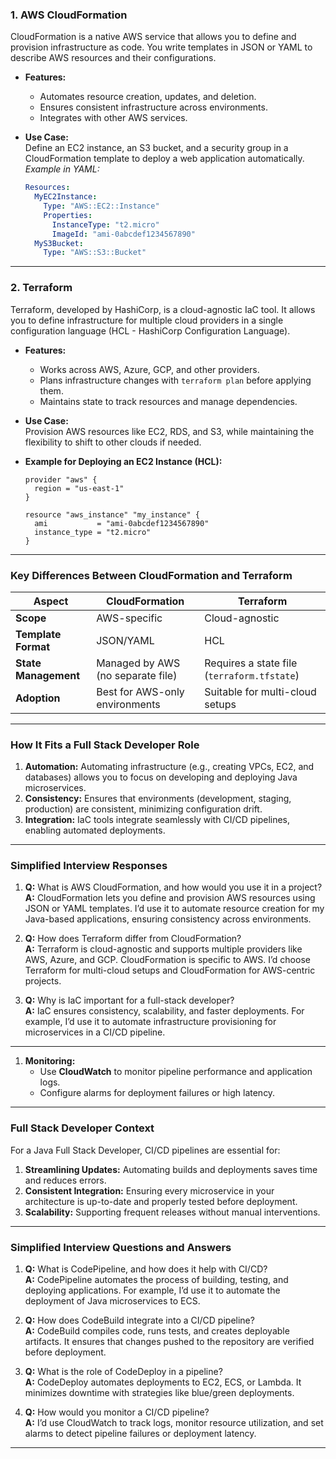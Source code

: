 ### **1. AWS CloudFormation**
CloudFormation is a native AWS service that allows you to define and provision infrastructure as code. You write templates in JSON or YAML to describe AWS resources and their configurations.

- **Features:**
  - Automates resource creation, updates, and deletion.
  - Ensures consistent infrastructure across environments.
  - Integrates with other AWS services.

- **Use Case:**  
  Define an EC2 instance, an S3 bucket, and a security group in a CloudFormation template to deploy a web application automatically.  
  *Example in YAML:*
  ```yaml
  Resources:
    MyEC2Instance:
      Type: "AWS::EC2::Instance"
      Properties:
        InstanceType: "t2.micro"
        ImageId: "ami-0abcdef1234567890"
    MyS3Bucket:
      Type: "AWS::S3::Bucket"
  ```

---

### **2. Terraform**
Terraform, developed by HashiCorp, is a cloud-agnostic IaC tool. It allows you to define infrastructure for multiple cloud providers in a single configuration language (HCL - HashiCorp Configuration Language).

- **Features:**
  - Works across AWS, Azure, GCP, and other providers.
  - Plans infrastructure changes with `terraform plan` before applying them.
  - Maintains state to track resources and manage dependencies.

- **Use Case:**  
  Provision AWS resources like EC2, RDS, and S3, while maintaining the flexibility to shift to other clouds if needed.

- **Example for Deploying an EC2 Instance (HCL):**
  ```hcl
  provider "aws" {
    region = "us-east-1"
  }

  resource "aws_instance" "my_instance" {
    ami           = "ami-0abcdef1234567890"
    instance_type = "t2.micro"
  }
  ```

---

### **Key Differences Between CloudFormation and Terraform**
| **Aspect**               | **CloudFormation**                 | **Terraform**                    |
|--------------------------|------------------------------------|----------------------------------|
| **Scope**                | AWS-specific                      | Cloud-agnostic                  |
| **Template Format**      | JSON/YAML                         | HCL                             |
| **State Management**     | Managed by AWS (no separate file) | Requires a state file (`terraform.tfstate`) |
| **Adoption**             | Best for AWS-only environments    | Suitable for multi-cloud setups |

---

### **How It Fits a Full Stack Developer Role**
1. **Automation:** Automating infrastructure (e.g., creating VPCs, EC2, and databases) allows you to focus on developing and deploying Java microservices.
2. **Consistency:** Ensures that environments (development, staging, production) are consistent, minimizing configuration drift.
3. **Integration:** IaC tools integrate seamlessly with CI/CD pipelines, enabling automated deployments.

---

### **Simplified Interview Responses**
1. **Q:** What is AWS CloudFormation, and how would you use it in a project?  
   **A:** CloudFormation lets you define and provision AWS resources using JSON or YAML templates. I’d use it to automate resource creation for my Java-based applications, ensuring consistency across environments.

2. **Q:** How does Terraform differ from CloudFormation?  
   **A:** Terraform is cloud-agnostic and supports multiple providers like AWS, Azure, and GCP. CloudFormation is specific to AWS. I’d choose Terraform for multi-cloud setups and CloudFormation for AWS-centric projects.

3. **Q:** Why is IaC important for a full-stack developer?  
   **A:** IaC ensures consistency, scalability, and faster deployments. For example, I’d use it to automate infrastructure provisioning for microservices in a CI/CD pipeline.

---



1. **Monitoring:**
   - Use **CloudWatch** to monitor pipeline performance and application logs.
   - Configure alarms for deployment failures or high latency.

---

### **Full Stack Developer Context**
For a Java Full Stack Developer, CI/CD pipelines are essential for:
1. **Streamlining Updates:** Automating builds and deployments saves time and reduces errors.
2. **Consistent Integration:** Ensuring every microservice in your architecture is up-to-date and properly tested before deployment.
3. **Scalability:** Supporting frequent releases without manual interventions.

---

### **Simplified Interview Questions and Answers**
1. **Q:** What is CodePipeline, and how does it help with CI/CD?  
   **A:** CodePipeline automates the process of building, testing, and deploying applications. For example, I’d use it to automate the deployment of Java microservices to ECS.

2. **Q:** How does CodeBuild integrate into a CI/CD pipeline?  
   **A:** CodeBuild compiles code, runs tests, and creates deployable artifacts. It ensures that changes pushed to the repository are verified before deployment.

3. **Q:** What is the role of CodeDeploy in a pipeline?  
   **A:** CodeDeploy automates deployments to EC2, ECS, or Lambda. It minimizes downtime with strategies like blue/green deployments.

4. **Q:** How would you monitor a CI/CD pipeline?  
   **A:** I’d use CloudWatch to track logs, monitor resource utilization, and set alarms to detect pipeline failures or deployment latency.

---
